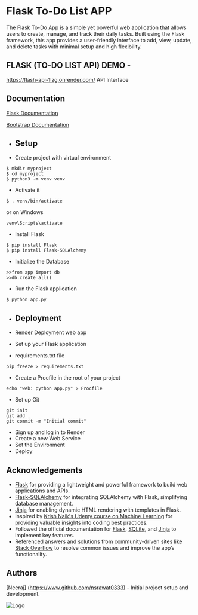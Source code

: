 
# Flask To-Do List APP

The Flask To-Do App is a simple yet powerful web application that allows users to create, manage, and track their daily tasks. Built using the Flask framework, this app provides a user-friendly interface to add, view, update, and delete tasks with minimal setup and high flexibility.


## FLASK (TO-DO LIST API) DEMO -


https://flash-api-1lzg.onrender.com/
  API Interface



## Documentation

[Flask Documentation](https://flask.palletsprojects.com/en/stable/quickstart/)

[Bootstrap Documentation](https://getbootstrap.com/)




* ## Setup

* Create project with virtual environment

```
$ mkdir myproject
$ cd myproject
$ python3 -m venv venv 
```
* Activate it 
```
$ . venv/bin/activate
```
or on Windows
```
venv\Scripts\activate
```
* Install Flask 
```
$ pip install Flask
$ pip install Flask-SQLAlchemy
```
* Initialize the Database
```
>>from app import db
>>db.create_all()
```
* Run the Flask application
```
$ python app.py
```



 * ## Deployment
  * [Render](https://render.com/) Deployment web app

  * Set up your Flask application
  * requirements.txt file
  ```
  pip freeze > requirements.txt

  ```
 * Create a Procfile in the root of your project
 ```
 echo "web: python app.py" > Procfile

 ```
 * Set up Git
```
git init
git add .
git commit -m "Initial commit"

```
*  Sign up and log in to Render
* Create a new Web Service
* Set the Environment
* Deploy


## Acknowledgements

- [Flask](https://flask.palletsprojects.com/) for providing a lightweight and powerful framework to build web applications and APIs.
- [Flask-SQLAlchemy](https://flask-sqlalchemy.palletsprojects.com/) for integrating SQLAlchemy with Flask, simplifying database management.
- [Jinja](https://jinja.palletsprojects.com/) for enabling dynamic HTML rendering with templates in Flask.
- Inspired by [Krish Naik's Udemy course on Machine Learning](https://www.udemy.com/course/machine-learning-with-python/) for providing valuable insights into coding best practices.
- Followed the official documentation for [Flask](https://flask.palletsprojects.com/), [SQLite](https://www.sqlitetutorial.net/), and [Jinja](https://jinja.palletsprojects.com/) to implement key features.
- Referenced answers and solutions from community-driven sites like [Stack Overflow](https://stackoverflow.com/) to resolve common issues and improve the app’s functionality.



## Authors 
 [Neeraj] (https://www.github.com/nsrawat0333) - Initial project setup and development.


![Logo](https://dev-to-uploads.s3.amazonaws.com/uploads/articles/th5xamgrr6se0x5ro4g6.png)

